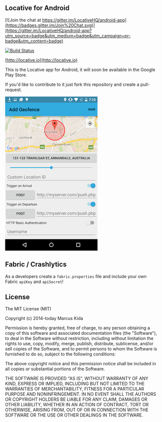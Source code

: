 ## Locative for Android

[![Join the chat at https://gitter.im/LocativeHQ/android-app](https://badges.gitter.im/Join%20Chat.svg)](https://gitter.im/LocativeHQ/android-app?utm_source=badge&utm_medium=badge&utm_campaign=pr-badge&utm_content=badge)

[![Build Status](https://travis-ci.org/LocativeHQ/android-app.svg?branch=master)](https://travis-ci.org/LocativeHQ/android-app)

[http://locative.io](http://locative.io)

This is the Locative app for Android, it will soon be available in the Google Play Store.

If you'd like to contribute to it just fork this repository and create a pull-request.

![Screenshot](android-screenshot.png)

## Fabric / Crashlytics

As a developers create a `fabric.properties` file and include your own Fabric `apiKey` and `apiSecret`!

## License

The MIT License (MIT)

Copyright (c) 2014-today Marcus Kida

Permission is hereby granted, free of charge, to any person obtaining a copy of this software and associated documentation files (the "Software"), to deal in the Software without restriction, including without limitation the rights to use, copy, modify, merge, publish, distribute, sublicense, and/or sell copies of the Software, and to permit persons to whom the Software is furnished to do so, subject to the following conditions:

The above copyright notice and this permission notice shall be included in all copies or substantial portions of the Software.

THE SOFTWARE IS PROVIDED "AS IS", WITHOUT WARRANTY OF ANY KIND, EXPRESS OR IMPLIED, INCLUDING BUT NOT LIMITED TO THE WARRANTIES OF MERCHANTABILITY, FITNESS FOR A PARTICULAR PURPOSE AND NONINFRINGEMENT. IN NO EVENT SHALL THE AUTHORS OR COPYRIGHT HOLDERS BE LIABLE FOR ANY CLAIM, DAMAGES OR OTHER LIABILITY, WHETHER IN AN ACTION OF CONTRACT, TORT OR OTHERWISE, ARISING FROM, OUT OF OR IN CONNECTION WITH THE SOFTWARE OR THE USE OR OTHER DEALINGS IN THE SOFTWARE.

